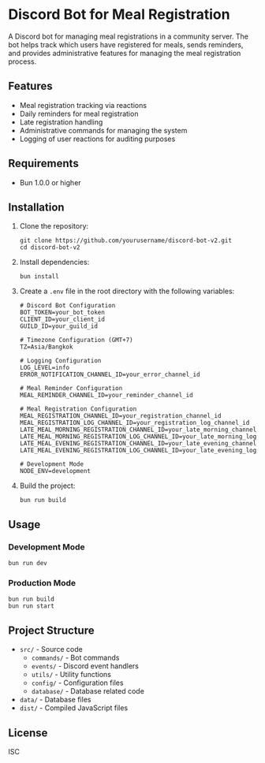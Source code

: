 # Discord Bot for Meal Registration

A Discord bot for managing meal registrations in a community server. The bot helps track which users have registered for meals, sends reminders, and provides administrative features for managing the meal registration process.

## Features

- Meal registration tracking via reactions
- Daily reminders for meal registration
- Late registration handling
- Administrative commands for managing the system
- Logging of user reactions for auditing purposes

## Requirements

- Bun 1.0.0 or higher

## Installation

1. Clone the repository:
   ```
   git clone https://github.com/yourusername/discord-bot-v2.git
   cd discord-bot-v2
   ```

2. Install dependencies:
   ```
   bun install
   ```

3. Create a `.env` file in the root directory with the following variables:
   ```
   # Discord Bot Configuration
   BOT_TOKEN=your_bot_token
   CLIENT_ID=your_client_id
   GUILD_ID=your_guild_id

   # Timezone Configuration (GMT+7)
   TZ=Asia/Bangkok

   # Logging Configuration
   LOG_LEVEL=info
   ERROR_NOTIFICATION_CHANNEL_ID=your_error_channel_id

   # Meal Reminder Configuration
   MEAL_REMINDER_CHANNEL_ID=your_reminder_channel_id

   # Meal Registration Configuration
   MEAL_REGISTRATION_CHANNEL_ID=your_registration_channel_id
   MEAL_REGISTRATION_LOG_CHANNEL_ID=your_registration_log_channel_id
   LATE_MEAL_MORNING_REGISTRATION_CHANNEL_ID=your_late_morning_channel_id
   LATE_MEAL_MORNING_REGISTRATION_LOG_CHANNEL_ID=your_late_morning_log_channel_id
   LATE_MEAL_EVENING_REGISTRATION_CHANNEL_ID=your_late_evening_channel_id
   LATE_MEAL_EVENING_REGISTRATION_LOG_CHANNEL_ID=your_late_evening_log_channel_id

   # Development Mode
   NODE_ENV=development
   ```

4. Build the project:
   ```
   bun run build
   ```

## Usage

### Development Mode

```
bun run dev
```

### Production Mode

```
bun run build
bun run start
```

## Project Structure

- `src/` - Source code
  - `commands/` - Bot commands
  - `events/` - Discord event handlers
  - `utils/` - Utility functions
  - `config/` - Configuration files
  - `database/` - Database related code
- `data/` - Database files
- `dist/` - Compiled JavaScript files

## License

ISC
